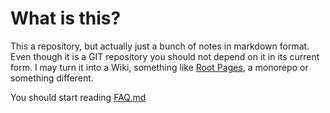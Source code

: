 # What is this?

This a repository, but actually just a bunch of notes in markdown format. Even
though it is a GIT repository you should not depend on it in its current form. I
may turn it into a Wiki, something like [Root Pages][1], a monorepo or something
different.

You should start reading [FAQ.md](./FAQ.md)

[1]: https://rootpages.lukeshort.cloud/
